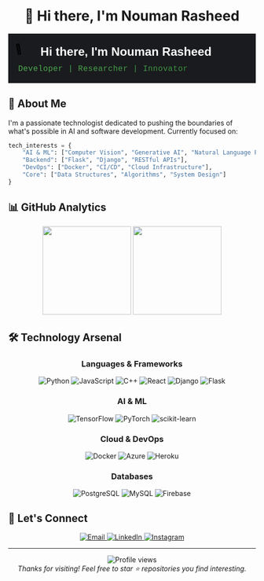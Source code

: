 # <div align="center">👋 Hi there, I'm Nouman Rasheed</div>

<div align="center">
    <svg xmlns="http://www.w3.org/2000/svg" viewBox="0 0 1000 200">
  <!-- Dark background -->
  <rect width="1000" height="200" fill="#1a1b1e" />
  
  <!-- Waving hand emoji with subtle animation -->
  <g transform="translate(40, 70) scale(0.8)">
    <text font-size="50">👋</text>
    <animateTransform 
      attributeName="transform"
      type="rotate"
      from="-10 60 70"
      to="10 60 70"
      dur="2s"
      repeatCount="indefinite"
      additive="sum" />
  </g>

  <!-- Main title -->
  <text x="130" y="90" fill="white" font-family="Arial, sans-serif" font-size="48" font-weight="bold">
    Hi there, I'm Nouman Rasheed
  </text>

  <!-- Subtitle text with monospace font and gradient -->
  <defs>
    <linearGradient id="subtitle-gradient" x1="0%" y1="0%" x2="100%" y2="0%">
      <stop offset="0%" style="stop-color:#4CAF50" />
      <stop offset="50%" style="stop-color:#45a049" />
      <stop offset="100%" style="stop-color:#388E3C" />
    </linearGradient>
  </defs>
  
  <text x="40" y="150" fill="url(#subtitle-gradient)" font-family="'Courier New', monospace" font-size="32" letter-spacing="1">
    Developer | Researcher | Innovator
  </text>
</svg>
</div>

## 🚀 About Me

I'm a passionate technologist dedicated to pushing the boundaries of what's possible in AI and software development. Currently focused on:

```python
tech_interests = {
    "AI & ML": ["Computer Vision", "Generative AI", "Natural Language Processing"],
    "Backend": ["Flask", "Django", "RESTful APIs"],
    "DevOps": ["Docker", "CI/CD", "Cloud Infrastructure"],
    "Core": ["Data Structures", "Algorithms", "System Design"]
}
```

## 📊 GitHub Analytics

<div align="center">
  <img height="180em" src="https://github-readme-stats.vercel.app/api?username=Nouman945&theme=github_dark&show_icons=true&hide_border=true&count_private=true&include_all_commits=true&custom_title=Nouman's+GitHub+Statistics"/>
  <img height="180em" src="https://github-readme-streak-stats.herokuapp.com/?user=Nouman945&theme=github-dark&hide_border=true"/>
</div>

## 🛠️ Technology Arsenal

<div align="center">

### Languages & Frameworks
![Python](https://img.shields.io/badge/Python-3776AB?style=for-the-badge&logo=python&logoColor=white)
![JavaScript](https://img.shields.io/badge/JavaScript-F7DF1E?style=for-the-badge&logo=javascript&logoColor=black)
![C++](https://img.shields.io/badge/C++-00599C?style=for-the-badge&logo=cplusplus&logoColor=white)
![React](https://img.shields.io/badge/React-61DAFB?style=for-the-badge&logo=react&logoColor=black)
![Django](https://img.shields.io/badge/Django-092E20?style=for-the-badge&logo=django&logoColor=white)
![Flask](https://img.shields.io/badge/Flask-000000?style=for-the-badge&logo=flask&logoColor=white)

### AI & ML
![TensorFlow](https://img.shields.io/badge/TensorFlow-FF6F00?style=for-the-badge&logo=tensorflow&logoColor=white)
![PyTorch](https://img.shields.io/badge/PyTorch-EE4C2C?style=for-the-badge&logo=pytorch&logoColor=white)
![scikit-learn](https://img.shields.io/badge/scikit--learn-F7931E?style=for-the-badge&logo=scikit-learn&logoColor=white)

### Cloud & DevOps
![Docker](https://img.shields.io/badge/Docker-2496ED?style=for-the-badge&logo=docker&logoColor=white)
![Azure](https://img.shields.io/badge/Azure-0089D6?style=for-the-badge&logo=microsoft-azure&logoColor=white)
![Heroku](https://img.shields.io/badge/Heroku-430098?style=for-the-badge&logo=heroku&logoColor=white)

### Databases
![PostgreSQL](https://img.shields.io/badge/PostgreSQL-316192?style=for-the-badge&logo=postgresql&logoColor=white)
![MySQL](https://img.shields.io/badge/MySQL-4479A1?style=for-the-badge&logo=mysql&logoColor=white)
![Firebase](https://img.shields.io/badge/Firebase-FFCA28?style=for-the-badge&logo=firebase&logoColor=black)

</div>

## 🤝 Let's Connect

<div align="center">
  <a href="mailto:muhmmadnouman945@gmail.com">
    <img src="https://img.shields.io/badge/Gmail-D14836?style=for-the-badge&logo=gmail&logoColor=white" alt="Email"/>
  </a>
  <a href="https://www.linkedin.com/in/nouman-rasheed-5a003b157">
    <img src="https://img.shields.io/badge/LinkedIn-0077B5?style=for-the-badge&logo=linkedin&logoColor=white" alt="LinkedIn"/>
  </a>
  <a href="https://www.instagram.com/_nouman_r">
    <img src="https://img.shields.io/badge/Instagram-E4405F?style=for-the-badge&logo=instagram&logoColor=white" alt="Instagram"/>
  </a>
</div>

---

<div align="center">
  <img src="https://komarev.com/ghpvc/?username=Nouman945&color=brightgreen" alt="Profile views"/>
  <br/>
  <i>Thanks for visiting! Feel free to star ⭐ repositories you find interesting.</i>
</div>

